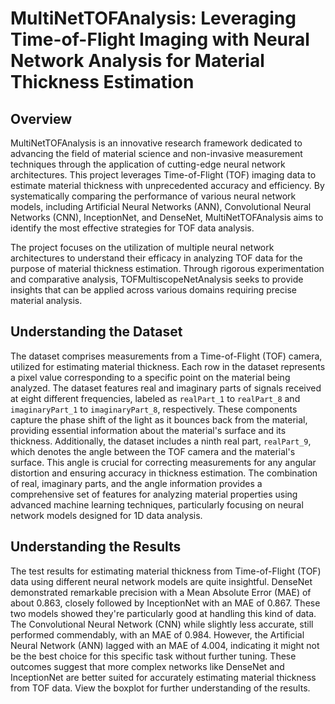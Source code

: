 # MultiNetTOFAnalysis: Leveraging Time-of-Flight Imaging with Neural Network Analysis for Material Thickness Estimation

## Overview

MultiNetTOFAnalysis is an innovative research framework dedicated to advancing the field of material science and non-invasive measurement techniques through the application of cutting-edge neural network architectures. This project leverages Time-of-Flight (TOF) imaging data to estimate material thickness with unprecedented accuracy and efficiency. By systematically comparing the performance of various neural network models, including Artificial Neural Networks (ANN), Convolutional Neural Networks (CNN), InceptionNet, and DenseNet, MultiNetTOFAnalysis aims to identify the most effective strategies for TOF data analysis.

The project focuses on the utilization of multiple neural network architectures to understand their efficacy in analyzing TOF data for the purpose of material thickness estimation. Through rigorous experimentation and comparative analysis, TOFMultiscopeNetAnalysis seeks to provide insights that can be applied across various domains requiring precise material analysis.

## Understanding the Dataset

The dataset comprises measurements from a Time-of-Flight (TOF) camera, utilized for estimating material thickness. Each row in the dataset represents a pixel value corresponding to a specific point on the material being analyzed. The dataset features real and imaginary parts of signals received at eight different frequencies, labeled as `realPart_1` to `realPart_8` and `imaginaryPart_1` to `imaginaryPart_8`, respectively. These components capture the phase shift of the light as it bounces back from the material, providing essential information about the material's surface and its thickness. Additionally, the dataset includes a ninth real part, `realPart_9`, which denotes the angle between the TOF camera and the material's surface. This angle is crucial for correcting measurements for any angular distortion and ensuring accuracy in thickness estimation. The combination of real, imaginary parts, and the angle information provides a comprehensive set of features for analyzing material properties using advanced machine learning techniques, particularly focusing on neural network models designed for 1D data analysis.

## Understanding the Results

The test results for estimating material thickness from Time-of-Flight (TOF) data using different neural network models are quite insightful. DenseNet demonstrated remarkable precision with a Mean Absolute Error (MAE) of about 0.863, closely followed by InceptionNet with an MAE of 0.867. These two models showed they're particularly good at handling this kind of data. The Convolutional Neural Network (CNN) while slightly less accurate, still performed commendably, with an MAE of 0.984. However, the Artificial Neural Network (ANN) lagged with an MAE of 4.004, indicating it might not be the best choice for this specific task without further tuning. These outcomes suggest that more complex networks like DenseNet and InceptionNet are better suited for accurately estimating material thickness from TOF data. View the boxplot for further understanding of the results.

